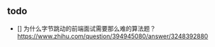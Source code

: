 ## todo 

- [] 为什么字节跳动的前端面试需要那么难的算法题？  
  https://www.zhihu.com/question/394945080/answer/3248392880